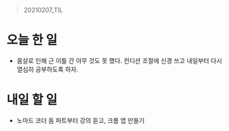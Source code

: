 > 20210207_TIL <br>

# 오늘 한 일

- 몸살로 인해 근 이틀 간 아무 것도 못 했다. 컨디션 조절에 신경 쓰고 내일부터 다시 열심히 공부하도록 하자.

# 내일 할 일

- 노마드 코더 돔 파트부터 강의 듣고, 크롬 앱 만들기
